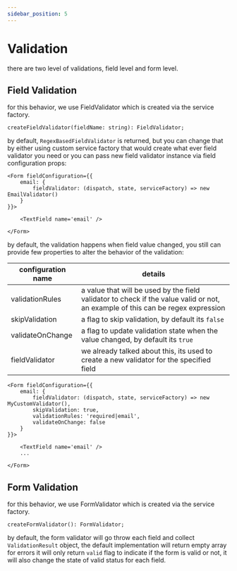 ```yaml
---
sidebar_position: 5
---
```


# Validation

there are two level of validations, field level and form level.

## Field Validation

for this behavior, we use FieldValidator which is created via the service factory.

    createFieldValidator(fieldName: string): FieldValidator;

by default, `RegexBasedFieldValidator` is returned, but you can change that by either using custom service factory that would create what ever field validator you need or you can pass new field validator instance via field configuration props:

    <Form fieldConfiguration={{
        email: {
            fieldValidator: (dispatch, state, serviceFactory) => new EmailValidator()
        }
    }}>

        <TextField name='email' />

    </Form>

by default, the validation happens when field value changed, you still can provide few properties to alter the behavior of the validation:

| configuration name  |  details |
|---|---|
| validationRules | a value that will be used by the field validator to check if the value valid or not, an example of this can be regex expression|
| skipValidation | a flag to skip validation, by default its `false` |
| validateOnChange | a flag to update validation state when the value changed, by default its `true` |
| fieldValidator | we already talked about this, its used to create a new validator for the specified field |

    <Form fieldConfiguration={{
        email: {
            fieldValidator: (dispatch, state, serviceFactory) => new MyCustomValidator(),
            skipValidation: true,
            validationRules: 'required|email',
            validateOnChange: false
        }
    }}>

        <TextField name='email' />
        ...

    </Form>

## Form Validation

for this behavior, we use FormValidator which is created via the service factory.

    createFormValidator(): FormValidator;

by default, the form validator will go throw each field and collect `ValidationResult` object, the default implementation will return empty array for errors it will only return `valid` flag to indicate if the form is valid or not, it will also change the state of valid status for each field.
